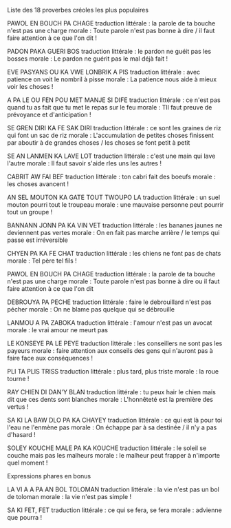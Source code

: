 
Liste des 18 proverbes créoles les plus populaires


PAWOL EN BOUCH PA CHAGE 
traduction littérale : la parole de ta bouche n'est pas une charge
morale : Toute parole n'est pas bonne à dire / il faut faire attention à ce que l'on dit !

PADON PAKA GUERI BOS
traduction littérale : le pardon ne guéit pas les bosses
morale : Le pardon ne guérit pas le mal déjà fait !

EVE PASYANS OU KA VWE LONBRIK A PIS 
traduction littérale : avec patience on voit le nombril à pisse
morale : La patience nous aide à mieux voir les choses !

A PA LE OU FEN POU MET MANJE SI DIFE 
traduction littérale : ce n'est pas quand tu as fait que tu met le repas sur le feu
morale : TIl faut preuve de prévoyance et d'anticipation !

SE GREN DIRI KA FE SAK DIRI
traduction littérale : ce sont les graines de riz qui font un sac de riz
morale : L'accumulation de petites choses finissent par aboutir à de grandes choses / les choses se font petit à petit

SE AN LANMEN KA LAVE LOT 
traduction littérale : c'est une main qui lave l'autre
morale : Il faut savoir s'aide rles uns les autres !

CABRIT AW FAI BEF
traduction littérale : ton cabri fait des boeufs
morale : les choses avancent !

AN SEL MOUTON KA GATE TOUT TWOUPO LA 
traduction littérale : un suel mouton pourri tout le troupeau
morale : une mauvaise personne peut pourrir tout un groupe !

BANNANN JONN PA KA VIN VET 
traduction littérale : les bananes jaunes ne deviennent pas vertes
morale : On en fait pas marche arrière / le temps qui passe est irréversible 

CHYEN PA KA FE CHAT
traduction littérale : les chiens ne font pas de chats
morale : Tel père tel fils !

PAWOL EN BOUCH PA CHAGE 
traduction littérale : la parole de ta bouche n'est pas une charge
morale : Toute parole n'est pas bonne à dire ou il faut faire attention à ce que l'on dit

DEBROUYA PA PECHE
traduction littérale : faire le debrouillard n'est pas pécher 
morale : On ne blame pas quelque qui se débrouille

LANMOU A PA ZABOKA
traduction littérale : l'amour n'est pas un avocat 
morale : le vrai amour ne meurt pas 

LE KONSEYE PA LE PEYE
traduction littérale : les conseillers ne sont pas les payeurs
morale : faire attention aux conseils des gens qui n'auront pas à faire face aux conséquences !

PLI TA PLIS TRISS
traduction littérale : plus tard, plus triste
morale : la roue tourne !

RAY CHIEN DI DAN'Y BLAN
traduction littérale : tu peux hair le chien mais dit que ces dents sont blanches
morale : L'honnêteté est la première des vertus !

SA KI LA BAW DLO PA KA CHAYEY
traduction littérale : ce qui est là pour toi l'eau ne l'enmène pas
morale : On échappe par à sa destinée / il n'y a pas d'hasard !

SOLEY KOUCHE MALE PA KA KOUCHE
traduction littérale : le soleil se couche mais pas les malheurs
morale : le malheur peut frapper à n'importe quel moment !



Expressions phares en bonus

LA VI A A PA AN BOL TOLOMAN
traduction littérale : la vie n'est pas un bol de toloman
morale : la vie n'est pas simple !

SA KI FET, FET
traduction littérale : ce qui se fera, se fera 
morale : advienne que pourra !